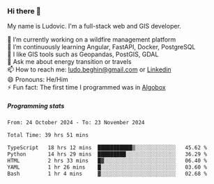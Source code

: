 ### Hi there 👋

My name is Ludovic. I'm a full-stack web and GIS developer.

 🔭 I’m currently working on a wildfire management platform<br/>
 🌱 I’m continuously learning Angular, FastAPI, Docker, PostgreSQL<br/>
 👯 I like GIS tools such as Geopandas, PostGIS, GDAL<br/>
 💬 Ask me about energy transition or travels<br/>
 📫 How to reach me: ludo.beghin@gmail.com or [Linkedin](https://www.linkedin.com/in/ludovic-beghin/)<br/>
 😄 Pronouns: He/Him<br/>
 ⚡ Fun fact: The first time I programmed was in [Algobox](https://fr.wikipedia.org/wiki/Algobox)<br/>

##### Programming stats
<!--START_SECTION:waka-->

```txt
From: 24 October 2024 - To: 23 November 2024

Total Time: 39 hrs 51 mins

TypeScript   18 hrs 12 mins  ███████████▒░░░░░░░░░░░░░   45.62 %
Python       14 hrs 29 mins  █████████░░░░░░░░░░░░░░░░   36.29 %
HTML         2 hrs 33 mins   █▓░░░░░░░░░░░░░░░░░░░░░░░   06.40 %
YAML         1 hr 26 mins    █░░░░░░░░░░░░░░░░░░░░░░░░   03.60 %
Bash         1 hr 4 mins     ▓░░░░░░░░░░░░░░░░░░░░░░░░   02.68 %
```

<!--END_SECTION:waka-->
